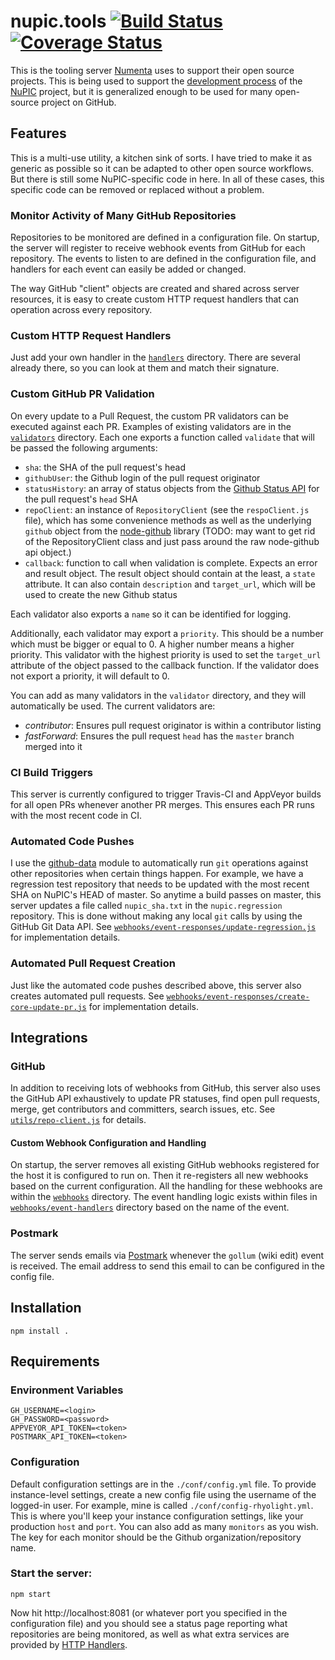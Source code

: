 nupic.tools [![Build Status](https://travis-ci.org/numenta/nupic.tools.png?branch=master)](https://travis-ci.org/numenta/nupic.tools) [![Coverage Status](https://coveralls.io/repos/numenta/nupic.tools/badge.png?branch=master)](https://coveralls.io/r/numenta/nupic.tools?branch=master)
=============

This is the tooling server [Numenta](http://numenta.org) uses to support their open source projects. This is being used to support the [development process](https://github.com/numenta/nupic/wiki/Developer-Workflow) of the [NuPIC](http://github.com/numenta/nupic) project, but it is generalized enough to be used for many open-source project on GitHub.

## Features

This is a multi-use utility, a kitchen sink of sorts. I have tried to make it as generic as possible so it can be adapted to other open source workflows. But there is still some NuPIC-specific code in here. In all of these cases, this specific code can be removed or replaced without a problem.

### Monitor Activity of Many GitHub Repositories

Repositories to be monitored are defined in a configuration file. On startup, the server will register to receive webhook events from GitHub for each repository. The events to listen to are defined in the configuration file, and handlers for each event can easily be added or changed.

The way GitHub "client" objects are created and shared across server resources, it is easy to create custom HTTP request handlers that can operation across every repository.

### Custom HTTP Request Handlers

Just add your own handler in the [`handlers`](handlers) directory. There are several already there, so you can look at them and match their signature. 

### Custom GitHub PR Validation

On every update to a Pull Request, the custom PR validators can be executed against each PR. Examples of existing validators are in the [`validators`](validators) directory. Each one exports a function called `validate` that will be passed the following arguments:

- `sha`: the SHA of the pull request's head
- `githubUser`: the Github login of the pull request originator
- `statusHistory`: an array of status objects from the [Github Status API](http://developer.github.com/v3/repos/statuses/) for the pull request's `head` SHA
- `repoClient`: an instance of `RepositoryClient` (see the `respoClient.js` file), which has some convenience methods as well as the underlying `github` object from the [node-github](https://github.com/ajaxorg/node-github) library (TODO: may want to get rid of the RepositoryClient class and just pass around the raw node-github api object.)
- `callback`: function to call when validation is complete. Expects an error and result object. The result object should contain at the least, a `state` attribute. It can also contain `description` and `target_url`, which will be used to create the new Github status

Each validator also exports a `name` so it can be identified for logging.

Additionally, each validator may export a `priority`. This should be a number which must be bigger or equal to 0. A higher number means a higher priority. This validator with the highest priority is used to set the `target_url` attribute of the object passed to the callback function. If the validator does not export a priority, it will default to 0.

You can add as many validators in the `validator` directory, and they will automatically be used. The current validators are:

- *contributor*: Ensures pull request originator is within a contributor listing
- *fastForward*: Ensures the pull request `head` has the `master` branch merged into it

### CI Build Triggers

This server is currently configured to trigger Travis-CI and AppVeyor builds for all open PRs whenever another PR merges. This ensures each PR runs with the most recent code in CI. 

### Automated Code Pushes

I use the [github-data](http://github.com/rhyolight/github-data) module to automatically run `git` operations against other repositories when certain things happen. For example, we have a regression test repository that needs to be updated with the most recent SHA on NuPIC's HEAD of master. So anytime a build passes on master, this server updates a file called `nupic_sha.txt` in the `nupic.regression` repository. This is done without making any local `git` calls by using the GitHub Git Data API. See [`webhooks/event-responses/update-regression.js`](webhooks/event-responses/update-regression.js) for implementation details.

### Automated Pull Request Creation

Just like the automated code pushes described above, this server also creates automated pull requests. See [`webhooks/event-responses/create-core-update-pr.js`](webhooks/event-responses/create-core-update-pr.js) for implementation details.

## Integrations
### GitHub

In addition to receiving lots of webhooks from GitHub, this server also uses the GitHub API exhaustively to update PR statuses, find open pull requests, merge, get contributors and committers, search issues, etc. See [`utils/repo-client.js`](utils/repo-client.js) for details. 

#### Custom Webhook Configuration and Handling

On startup, the server removes all existing GitHub webhooks registered for the host it is configured to run on. Then it re-registers all new webhooks based on the current configuration. All the handling for these webhooks are within the [`webhooks`](webhooks) directory. The event handling logic exists within files in [`webhooks/event-handlers`](webhooks/event-handlers) directory based on the name of the event. 

### Postmark

The server sends emails via [Postmark](http://postmarkapp.com) whenever the `gollum` (wiki edit) event is received. The email address to send this email to can be configured in the config file.

## Installation

    npm install .

## Requirements
### Environment Variables

    GH_USERNAME=<login>
    GH_PASSWORD=<password>
    APPVEYOR_API_TOKEN=<token>
    POSTMARK_API_TOKEN=<token>

### Configuration

Default configuration settings are in the `./conf/config.yml` file. To provide instance-level settings, create a new config file using the username of the logged-in user. For example, mine is called `./conf/config-rhyolight.yml`. This is where you'll keep your instance configuration settings, like your production `host` and `port`. You can also add as many `monitors` as you wish. The key for each monitor should be the Github organization/repository name.

### Start the server:

    npm start

Now hit http://localhost:8081 (or whatever port you specified in the configuration file) and you should see a status page reporting what repositories are being monitored, as well as what extra services are provided by [HTTP Handlers](#http_handler_addons).
